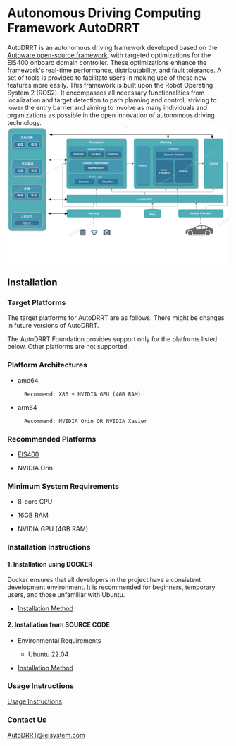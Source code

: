 # Autonomous Driving Computing Framework AutoDRRT
AutoDRRT is an autonomous driving framework developed based on the [Autoware open-source framework](https://github.com/autowarefoundation/autoware/tree/main), with targeted optimizations for the EIS400 onboard domain controller. These optimizations enhance the framework's real-time performance, distributability, and fault tolerance. A set of tools is provided to facilitate users in making use of these new features more easily. This framework is built upon the Robot Operating System 2 (ROS2). It encompasses all necessary functionalities from localization and target detection to path planning and control, striving to lower the entry barrier and aiming to involve as many individuals and organizations as possible in the open innovation of autonomous driving technology.
![avatar](./docs/imgs/Architecture_Diagram.png)

## Installation

### Target Platforms

The target platforms for AutoDRRT are as follows. There might be changes in future versions of AutoDRRT.

The AutoDRRT Foundation provides support only for the platforms listed below. Other platforms are not supported.

### Platform Architectures

- amd64

        Recommend: X86 + NVIDIA GPU (4GB RAM)

- arm64

        Recommend: NVIDIA Orin OR NVIDIA Xavier

### Recommended Platforms

- [EIS400](./docs/en/EIS400.md)

- NVIDIA Orin

### Minimum System Requirements

- 8-core CPU

- 16GB RAM

- NVIDIA GPU (4GB RAM)

### Installation Instructions

#### 1. Installation using DOCKER

 Docker ensures that all developers in the project have a consistent development environment. It is recommended for beginners, temporary users, and those unfamiliar with Ubuntu.

- [Installation Method](./docs/en/docker_Installation.md)

#### 2. Installation from SOURCE CODE

  - Environmental Requirements

    - Ubuntu 22.04

- [Installation Method](./docs/en/source_Installation.md)

### Usage Instructions

[Usage Instructions](./docs/en/tutorials.md)

### Contact Us
[AutoDRRT@ieisystem.com](AutoDRRT@ieisystem.com)